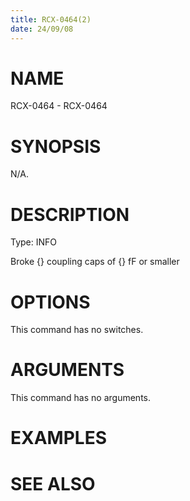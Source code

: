 ```yaml
---
title: RCX-0464(2)
date: 24/09/08
---
```


# NAME

RCX-0464 - RCX-0464

# SYNOPSIS

N/A.

# DESCRIPTION

Type: INFO

Broke {} coupling caps of {} fF or smaller

# OPTIONS

This command has no switches.

# ARGUMENTS

This command has no arguments.

# EXAMPLES

# SEE ALSO

